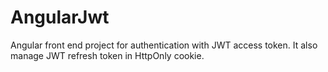 # AngularJwt
Angular front end project for authentication with JWT access token. It also manage JWT refresh token in HttpOnly cookie.
